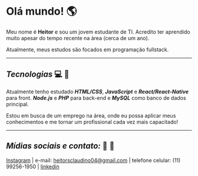 # **Olá mundo!** :earth_americas:
Meu nome é **Heitor** e sou um jovem estudante de TI. Acredito ter aprendido muito apesar do tempo recente na área (cerca de um ano).

Atualmente, meus estudos são focados em programação fullstack.
***
## __*Tecnologias*__ :computer: :electric_plug:
Atualmente tenho estudado __*HTML/CSS*__, __*JavaScript*__ e __*React/React-Native*__ para front. __*Node.js*__ e __*PHP*__ para back-end e __*MySQL*__ como banco de dados principal.

Estou em busca de um emprego na área, onde eu possa aplicar meus conhecimentos e me tornar um profissional cada vez mais capacitado!
***
## __*Mídias sociais e contato:*__ :mag_right: :speech_balloon:
[Instagram](https://instagram.com/heitordasilvaclaudino/) |
e-mail: heitorsclaudino04@gmail.com |
telefone celular: (11) 99256-1950 | 
[linkedin](https://www.linkedin.com/in/heitor-da-silva-claudino/)

